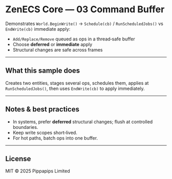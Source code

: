 # ZenECS Core — 03 Command Buffer

Demonstrates `World.BeginWrite()` → `Schedule(cb)` / `RunScheduledJobs()` vs `EndWrite(cb)` immediate apply:

* `Add/Replace/Remove` queued as ops in a thread‑safe buffer
* Choose **deferred** or **immediate** apply
* Structural changes are safe across frames

---

## What this sample does

Creates two entities, stages several ops, schedules them, applies at `RunScheduledJobs()`, then uses `EndWrite(cb)` to apply immediately.

---

## Notes & best practices

* In systems, prefer **deferred** structural changes; flush at controlled boundaries.
* Keep write scopes short‑lived.
* For hot paths, batch ops into one buffer.

---

## License

MIT © 2025 Pippapips Limited
